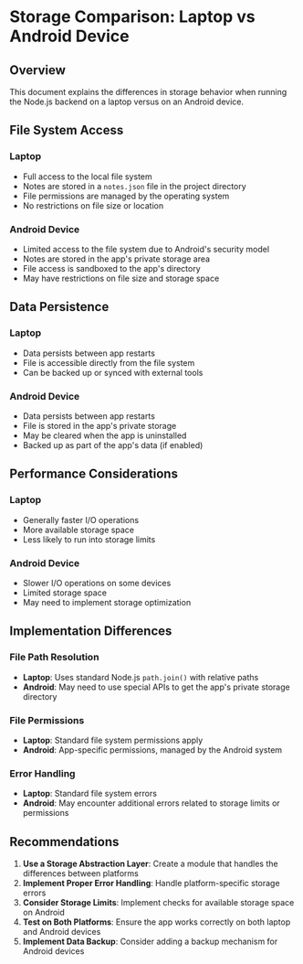 # Storage Comparison: Laptop vs Android Device

## Overview
This document explains the differences in storage behavior when running the Node.js backend on a laptop versus on an Android device.

## File System Access

### Laptop
- Full access to the local file system
- Notes are stored in a `notes.json` file in the project directory
- File permissions are managed by the operating system
- No restrictions on file size or location

### Android Device
- Limited access to the file system due to Android's security model
- Notes are stored in the app's private storage area
- File access is sandboxed to the app's directory
- May have restrictions on file size and storage space

## Data Persistence

### Laptop
- Data persists between app restarts
- File is accessible directly from the file system
- Can be backed up or synced with external tools

### Android Device
- Data persists between app restarts
- File is stored in the app's private storage
- May be cleared when the app is uninstalled
- Backed up as part of the app's data (if enabled)

## Performance Considerations

### Laptop
- Generally faster I/O operations
- More available storage space
- Less likely to run into storage limits

### Android Device
- Slower I/O operations on some devices
- Limited storage space
- May need to implement storage optimization

## Implementation Differences

### File Path Resolution
- **Laptop**: Uses standard Node.js `path.join()` with relative paths
- **Android**: May need to use special APIs to get the app's private storage directory

### File Permissions
- **Laptop**: Standard file system permissions apply
- **Android**: App-specific permissions, managed by the Android system

### Error Handling
- **Laptop**: Standard file system errors
- **Android**: May encounter additional errors related to storage limits or permissions

## Recommendations

1. **Use a Storage Abstraction Layer**: Create a module that handles the differences between platforms
2. **Implement Proper Error Handling**: Handle platform-specific storage errors
3. **Consider Storage Limits**: Implement checks for available storage space on Android
4. **Test on Both Platforms**: Ensure the app works correctly on both laptop and Android devices
5. **Implement Data Backup**: Consider adding a backup mechanism for Android devices
